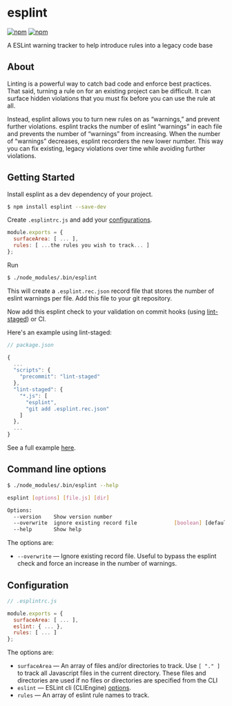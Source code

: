 # esplint

[![npm](https://img.shields.io/npm/v/esplint.svg?style=flat-square)](https://www.npmjs.com/package/esplint)
[![npm](https://img.shields.io/npm/l/esplint.svg?style=flat-square)](https://github.com/hjylewis/esplint/blob/master/LICENSE)

A ESLint warning tracker to help introduce rules into a legacy code base

## About

Linting is a powerful way to catch bad code and enforce best practices. That said, turning a rule on for an existing project can be difficult. It can surface hidden violations that you must fix before you can use the rule at all.

Instead, esplint allows you to turn new rules on as “warnings,” and prevent further violations. esplint tracks the number of eslint “warnings” in each file and prevents the number of “warnings” from increasing. When the number of “warnings” decreases, esplint recorders the new lower number. This way you can fix existing, legacy violations over time while avoiding further violations.

## Getting Started

Install esplint as a dev dependency of your project.

```sh
$ npm install esplint --save-dev
```

Create `.esplintrc.js` and add your [configurations](#configuration).

```js
module.exports = {
  surfaceArea: [ ... ],
  rules: [ ...the rules you wish to track... ]
};
```

Run

```sh
$ ./node_modules/.bin/esplint
```

This will create a `.esplint.rec.json` record file that stores the number of eslint warnings per file. Add this file to your git repository.

Now add this esplint check to your validation on commit hooks (using [lint-staged](https://github.com/okonet/lint-staged)) or CI.

Here's an example using lint-staged:

```js
// package.json

{
  ...
  "scripts": {
    "precommit": "lint-staged"
  },
  "lint-staged": {
    "*.js": [
      "esplint",
      "git add .esplint.rec.json"
    ]
  },
  ...
}
```

See a full example [here](example).

## Command line options

```sh
$ ./node_modules/.bin/esplint --help

esplint [options] [file.js] [dir]

Options:
  --version    Show version number                                     [boolean]
  --overwrite  ignore existing record file            [boolean] [default: false]
  --help       Show help                                               [boolean]
```

The options are:

- `--overwrite` — Ignore existing record file. Useful to bypass the esplint check and force an increase in the number of warnings.

## Configuration

```js
// .esplintrc.js

module.exports = {
  surfaceArea: [ ... ],
  eslint: { ... },
  rules: [ ... ]
};
```

The options are:

- `surfaceArea` — An array of files and/or directories to track. Use `[ "." ]` to track all Javascript files in the current directory. These files and directories are used if no files or directories are specified from the CLI
- `eslint` — ESLint cli (CLIEngine) [options](https://eslint.org/docs/developer-guide/nodejs-api#cliengine).
- `rules` — An array of eslint rule names to track.
